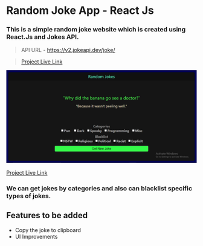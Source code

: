 # Random Joke App - React Js

### This is a simple random joke website which is created using React.Js and Jokes API.

> API URL - https://v2.jokeapi.dev/joke/

>[Project Live Link](https://random-jokes-app.vercel.app/)

!['Homepage.png'](./screenshots/RandomJokes.PNG)

[Project Live Link](https://random-jokes-app.vercel.app/)

### We can get jokes by categories and also can blacklist specific types of jokes.

## Features to be added
* Copy the joke to clipboard
* UI Improvements